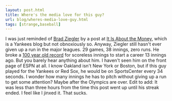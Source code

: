 ```yaml
---
layout: post.html
title: Where's the media love for this guy?
url: blog/wheres-media-love-guy.html
tags: [strange,baseball]
---
```

I was just reminded of [Brad Ziegler](http://www.baseball-reference.com/z/zieglbr01.shtml) by a post at [It Is About the Money](http://itsaboutthemoney.blogspot.com/2008/08/against-all-odds.html), which is a Yankees blog but not obnoxiously so. Anyway, Ziegler still hasn't ever given up a run in the major leagues. 29 games, 38 innings, zero runs. He broke a [100 year old record](http://seattletimes.nwsource.com/html/mariners/2008076679_albeat28.html) for scoreless innings to start a career 13 innings ago. But you barely hear anything about him. I haven't seen him on the front page of ESPN at all. I know Oakland isn't New York or Boston, but if this guy played for the Yankees or Red Sox, he would be on SportsCenter every 34 seconds. I wonder how many innings he has to pitch without giving up a run to get some attention? Maybe after the Olympics are over. Edit to add: It was less than three hours from the time this post went up until his streak ended. I feel like I jinxed it. That sucks.
